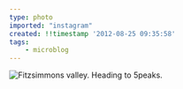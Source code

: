 ```yaml
---
type: photo
imported: "instagram"
created: !!timestamp '2012-08-25 09:35:58'
tags:
    - microblog
---
```

![Fitzsimmons valley. Heading to 5peaks.](/media/images/photos/2012/08/8c4e4c84da9767dc55d6e667195a23d4.jpg)


